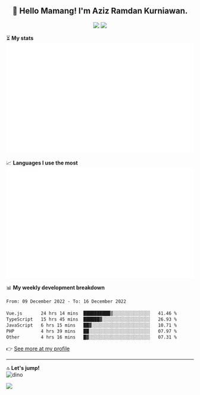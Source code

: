 <h2 align="center">👋 Hello Mamang! I'm Aziz Ramdan Kurniawan.</h2>  
<p align="center">
  <img src="https://komarev.com/ghpvc/?username=azizramdan">
  <img src="https://wakatime.com/badge/user/90056fa0-4c31-4eca-954e-2a3ac05896f9.svg">
</p>
    
⏳ **My stats**  
![](https://raw.githubusercontent.com/azizramdan/github-stats/master/generated/overview.svg#gh-dark-mode-only)

📈 **Languages I use the most**  
![](https://raw.githubusercontent.com/azizramdan/github-stats/master/generated/languages.svg#gh-dark-mode-only)

📊 **My weekly development breakdown**
<!--START_SECTION:waka-->

```text
From: 09 December 2022 - To: 16 December 2022

Vue.js       24 hrs 14 mins  ██████████▒░░░░░░░░░░░░░░   41.46 %
TypeScript   15 hrs 45 mins  ██████▓░░░░░░░░░░░░░░░░░░   26.93 %
JavaScript   6 hrs 15 mins   ██▓░░░░░░░░░░░░░░░░░░░░░░   10.71 %
PHP          4 hrs 39 mins   ██░░░░░░░░░░░░░░░░░░░░░░░   07.97 %
Other        4 hrs 16 mins   █▓░░░░░░░░░░░░░░░░░░░░░░░   07.31 %
```

<!--END_SECTION:waka-->
👉 [See more at my profile](https://wakatime.com/@azizramdan)
***
🔝 **Let's jump!**  
![dino](https://raw.githubusercontent.com/azizramdan/azizramdan/master/dino.gif)  

![](https://hit.yhype.me/github/profile?user_id=27954794)
